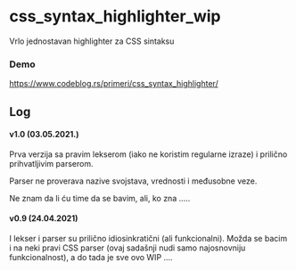 # css_syntax_highlighter_wip
Vrlo jednostavan highlighter za CSS sintaksu

### Demo

https://www.codeblog.rs/primeri/css_syntax_highlighter/

## Log

#### v1.0 (03.05.2021.)

Prva verzija sa pravim lekserom (iako ne koristim regularne izraze) i prilično prihvatljivim parserom.

Parser ne proverava nazive svojstava, vrednosti i međusobne veze.

Ne znam da li ću time da se bavim, ali, ko zna .....

#### v0.9 (24.04.2021)

I lekser i parser su prilično idiosinkratični (ali funkcionalni). Možda se bacim i na neki pravi CSS parser (ovaj sadašnji nudi samo najosnovniju funkcionalnost), a do tada je sve ovo WIP ....

